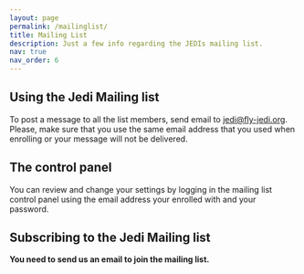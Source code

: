 ```yaml
---
layout: page
permalink: /mailinglist/
title: Mailing List
description: Just a few info regarding the JEDIs mailing list.
nav: true
nav_order: 6
---
```


<h2>Using the Jedi Mailing list</h2>

To post a message to all the list members, send email to jedi@fly-jedi.org. Please, make sure that you use the same email address that you used when enrolling or your message will not be delivered.

<h2>The control panel</h2>

You can review and change your settings by logging in the mailing list control panel using the email address your enrolled with and your password.

<h2>Subscribing to the Jedi Mailing list</h2>

<b>You need to send us an email to join the mailing list.</b>
